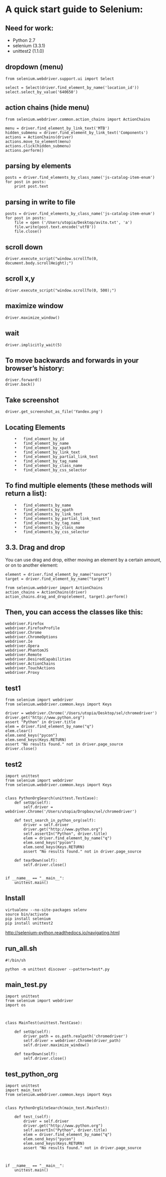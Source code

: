 # A quick start guide to Selenium:

## Need for work:

- Python 2.7
- selenium (3.3.1)
- unittest2 (1.1.0)




## dropdown (menu)
```
from selenium.webdriver.support.ui import Select

select = Select(driver.find_element_by_name('location_id'))
select.select_by_value('640650')
```

## action chains (hide menu)
```
from selenium.webdriver.common.action_chains import ActionChains

menu = driver.find_element_by_link_text('MTB')
hidden_submenu = driver.find_element_by_link_text('Components')
actions = ActionChains(driver)
actions.move_to_element(menu)
actions.click(hidden_submenu)
actions.perform()
```

## parsing by elements
```
posts = driver.find_elements_by_class_name('js-catalog-item-enum')
for post in posts:
	print post.text
```

## parsing in write to file
```
posts = driver.find_elements_by_class_name('js-catalog-item-enum')
for post in posts:
	file = open ('/Users/utopia/Desktop/avito.txt', 'a')
	file.write(post.text.encode('utf8'))
	file.close()
```

## scroll down
```
driver.execute_script("window.scrollTo(0, document.body.scrollHeight);")
```

## scroll x,y
```
driver.execute_script("window.scrollTo(0, 500);")
```

## maximize window
```
driver.maximize_window()
```

## wait
```
driver.implicitly_wait(5)
```

## To move backwards and forwards in your browser’s history:
```
driver.forward()
driver.back()
```

## Take screenshot
```
driver.get_screenshot_as_file('Yandex.png')
```

## Locating Elements
```
	•	find_element_by_id
	•	find_element_by_name
	•	find_element_by_xpath
	•	find_element_by_link_text
	•	find_element_by_partial_link_text
	•	find_element_by_tag_name
	•	find_element_by_class_name
	•	find_element_by_css_selector
```

## To find multiple elements (these methods will return a list):
```
	•	find_elements_by_name
	•	find_elements_by_xpath
	•	find_elements_by_link_text
	•	find_elements_by_partial_link_text
	•	find_elements_by_tag_name
	•	find_elements_by_class_name
	•	find_elements_by_css_selector
```


## 3.3. Drag and drop
You can use drag and drop, either moving an element by a certain amount, or on to another element:
```
element = driver.find_element_by_name("source")
target = driver.find_element_by_name("target")

from selenium.webdriver import ActionChains
action_chains = ActionChains(driver)
action_chains.drag_and_drop(element, target).perform()
```



## Then, you can access the classes like this:
```
webdriver.Firefox
webdriver.FirefoxProfile
webdriver.Chrome
webdriver.ChromeOptions
webdriver.Ie
webdriver.Opera
webdriver.PhantomJS
webdriver.Remote
webdriver.DesiredCapabilities
webdriver.ActionChains
webdriver.TouchActions
webdriver.Proxy
```


## test1
```
from selenium import webdriver
from selenium.webdriver.common.keys import Keys

driver = webdriver.Chrome('/Users/utopia/Desktop/sel/chromedriver')
driver.get("http://www.python.org")
assert "Python" in driver.title
elem = driver.find_element_by_name("q")
elem.clear()
elem.send_keys("pycon")
elem.send_keys(Keys.RETURN)
assert "No results found." not in driver.page_source
driver.close()
```
## test2
```
import unittest
from selenium import webdriver
from selenium.webdriver.common.keys import Keys


class PythonOrgSearch(unittest.TestCase):
	def setUp(self):
		self.driver = webdriver.Chrome('/Users/utopia/Dropbox/sel/chromedriver')

	def test_search_in_python_org(self):
		driver = self.driver
		driver.get("http://www.python.org")
		self.assertIn("Python", driver.title)
		elem = driver.find_element_by_name("q")
		elem.send_keys("pycon")
		elem.send_keys(Keys.RETURN)
		assert "No results found." not in driver.page_source

	def tearDown(self):
		self.driver.close()


if __name__ == "__main__":
	unittest.main()
```


## Install
```
virtualenv --no-site-packages selenv
source bin/activate
pip install selenium
pip install unittest2
```
http://selenium-python.readthedocs.io/navigating.html

## run_all.sh
```
#!/bin/sh

python -m unittest discover --pattern=test*.py
```
## main_test.py
```
import unittest
from selenium import webdriver
import os



class MainTest(unittest.TestCase):

	def setUp(self):
		driver_path = os.path.realpath('chromedriver')
		self.driver = webdriver.Chrome(driver_path)
		self.driver.maximize_window()

	def tearDown(self):
		self.driver.close()
```
## test_python_org
```
import unittest
import main_test
from selenium.webdriver.common.keys import Keys


class PythonOrgSiteSearch(main_test.MainTest):

    def test_(self):
        driver = self.driver
        driver.get("http://www.python.org")
        self.assertIn("Python", driver.title)
        elem = driver.find_element_by_name("q")
        elem.send_keys("pycon")
        elem.send_keys(Keys.RETURN)
        assert "No results found." not in driver.page_source



if __name__ == "__main__":
    unittest.main()
```
